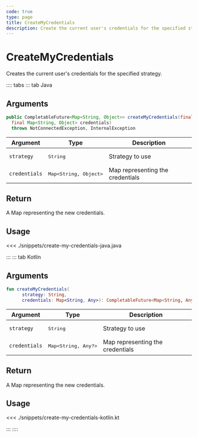 ```yaml
---
code: true
type: page
title: CreateMyCredentials
description: Create the current user's credentials for the specified strategy.
---
```


# CreateMyCredentials

Creates the current user's credentials for the specified strategy.

:::: tabs
::: tab Java

## Arguments

```java
public CompletableFuture<Map<String, Object>> createMyCredentials(final String strategy,
  final Map<String, Object> credentials)
  throws NotConnectedException, InternalException
```

| Argument      | Type               | Description                          |
|---------------|--------------------|--------------------------------------|
| `strategy`    | <pre>String</pre>  | Strategy to use                      |
| `credentials` | <pre>Map<String, Object></pre> | Map representing the credentials |

## Return

A Map representing the new credentials.

## Usage

<<< ./snippets/create-my-credentials-java.java

:::
::: tab Kotlin

## Arguments

```kotlin
fun createMyCredentials(
      strategy: String,
      credentials: Map<String, Any>): CompletableFuture<Map<String, Any?>>
```

| Argument      | Type               | Description                          |
|---------------|--------------------|--------------------------------------|
| `strategy`    | <pre>String</pre>  | Strategy to use                      |
| `credentials` | <pre>Map<String, Any?></pre> | Map representing the credentials |

## Return

A Map representing the new credentials.

## Usage

<<< ./snippets/create-my-credentials-kotlin.kt

:::
::::